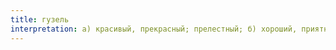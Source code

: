 ```yaml
---
title: гузель
interpretation: а) красивый, прекрасный; прелестный; б) хороший, приятный; великолепный; в) красавец, красавица; г) красиво, прекрасно; д) хорошо, прекрасно
---
```

